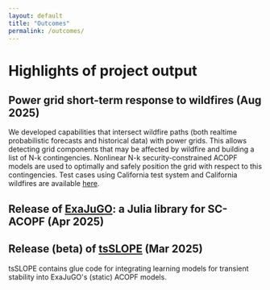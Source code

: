 ```yaml
---
layout: default
title: "Outcomes"
permalink: /outcomes/
---
```


# Highlights of project output   

## Power grid short-term response to wildfires (Aug 2025)

We developed capabilities that intersect wildfire paths (both realtime probabilistic forecasts and historical data) with power grids. This allows  detecting grid components that may be affected by wildfire and building a list of N-k contingencies. Nonlinear  N-k security-constrained ACOPF models are used to optimally and safely position the grid with respect to this contingencies. Test cases using California test system and California wildfires are available <a href="{{ site.baseurl }}/wildfires/">here</a>.

## Release of <a href="https://github.com/LLNL/exajugo">ExaJuGO</a>: a Julia library for SC-ACOPF (Apr 2025)

## Release (beta) of <a href="https://github.com/SLOPE-grid/tsSLOPE">tsSLOPE</a> (Mar 2025)
tsSLOPE contains glue code for integrating learning models for transient stability into ExaJuGO's (static) ACOPF models.